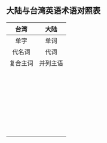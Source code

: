 ## 大陆与台湾英语术语对照表

| 台湾 | 大陆 |
| :---: | :---: |
| 单字 | 单词 |
| 代名词 | 代词 |
| 复合主词 | 并列主语 |
|  |  |
|  |  |
|  |  |
|  |  |
|  |  |
|  |  |
|  |  |
|  |  |
|  |  |
|  |  |
|  |  |
|  |  |
|  |  |
|  |  |
|  |  |
|  |  |
|  |  |
|  |  |
|  |  |
|  |  |
|  |  |
|  |  |
|  |  |
|  |  |
|  |  |
|  |  |
|  |  |
|  |  |
|  |  |
|  |  |







